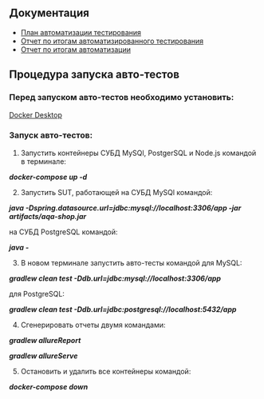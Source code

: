 ## **Документация**

* [План автоматизации тестирования](https://github.com/DmitrenkoAlex/QA_Remastered/blob/master/documentation/Plan.md)
* [Отчет по итогам автоматизированного тестирования](https://github.com/DmitrenkoAlex/QA_Remastered/blob/master/documentation/Report.md)
* [Отчет по итогам автоматизации](https://github.com/DmitrenkoAlex/QA_Remastered/blob/master/documentation/Summary.md)

## **Процедура запуска авто-тестов**

### Перед запуском авто-тестов необходимо установить:

[Docker Desktop](https://www.docker.com/products/docker-desktop)

### Запуск авто-тестов:

1. Запустить контейнеры СУБД MySQl, PostgerSQL и Node.js командой в терминале:

_**docker-compose up -d**_


2. Запустить SUT, работающей на СУБД MySQl командой:


_**java -Dspring.datasource.url=jdbc:mysql://localhost:3306/app -jar artifacts/aqa-shop.jar**_


на СУБД PostgreSQL командой:


_**java -**_


3. В новом терминале запустить авто-тесты командой для MySQL:


_**gradlew clean test -Ddb.url=jdbc:mysql://localhost:3306/app**_


для PostgreSQL:


_**gradlew clean test -Ddb.url=jdbc:postgresql://localhost:5432/app**_


4. Сгенерировать отчеты двумя командами:


_**gradlew allureReport**_



_**gradlew allureServe**_


5. Остановить и удалить все контейнеры командой:


_**docker-compose down**_
